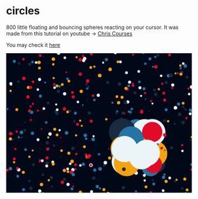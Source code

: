 # circles

800 little floating and bouncing spheres reacting on your cursor.
It was made from this tutorial on youtube -> [Chris Courses](https://www.youtube.com/watch?v=vxljFhP2krI)

You may check it [here](dn8.cz/js/circles/index.htlm)

![screenshot](screen.png)
